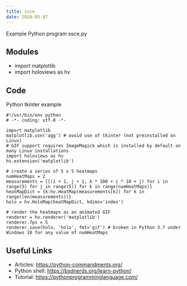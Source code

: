 ```yaml
---
title: ssce
date: 2020-05-07
---
```

Example Python program ssce.py

## Modules

* import matplotlib
* import holoviews as hv

## Code

Python tkinter example

    #!/usr/bin/env python
    # -*- coding: utf-8 -*-
    
    import matplotlib
    matplotlib.use('agg') # avoid use of tkinter (not preinstalled on Linux)
    # GIF support requires ImageMagick which is installed by default on many Linux installations
    import holoviews as hv
    hv.extension('matplotlib')
    
    # create a series of 5 x 5 heatmaps
    numHeatMaps = 2
    measurements = [[(i + 1, j + 1, k * 100 + i * 10 + j) for i in range(5) for j in range(5)] for k in range(numHeatMaps)]
    heatMapDict = {k:hv.HeatMap(measurements[k]) for k in range(len(measurements))}
    holo = hv.HoloMap(heatMapDict, kdims='index')
    
    # render the heatmaps as an animated GIF
    renderer = hv.renderer('matplotlib')
    renderer.fps = 5
    renderer.save(holo, 'holo', fmt='gif') # broken in Python 3.7 under Windows 10 for any value of numHeatMaps
    

## Useful Links

- Articles: https://python-commandments.org/
- Python shell: https://bsdnerds.org/learn-python/
- Tutorial: https://pythonprogramminglanguage.com/
